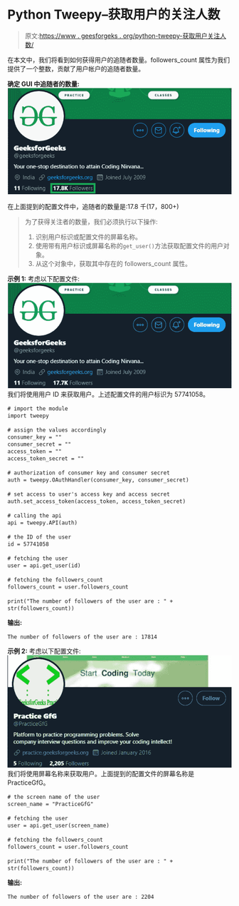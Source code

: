 # Python Tweepy–获取用户的关注人数

> 原文:[https://www . geesforgeks . org/python-tweepy-获取用户关注人数/](https://www.geeksforgeeks.org/python-tweepy-getting-the-number-of-followers-of-a-user/)

在本文中，我们将看到如何获得用户的追随者数量。followers_count 属性为我们提供了一个整数，贡献了用户帐户的追随者数量。

**确定 GUI 中追随者的数量:**
![](img/fd37220c9d71db08ad8e13785ed4b443.png)

在上面提到的配置文件中，追随者的数量是:17.8 千(17，800+)

> 为了获得关注者的数量，我们必须执行以下操作:
> 
> 1.  识别用户标识或配置文件的屏幕名称。
> 2.  使用带有用户标识或屏幕名称的`get_user()`方法获取配置文件的用户对象。
> 3.  从这个对象中，获取其中存在的 followers_count 属性。

**示例 1:** 考虑以下配置文件:
![](img/6132b5064bacde4339adf720ea88d2db.png)
我们将使用用户 ID 来获取用户。上述配置文件的用户标识为 57741058。

```
# import the module
import tweepy

# assign the values accordingly
consumer_key = ""
consumer_secret = ""
access_token = ""
access_token_secret = ""

# authorization of consumer key and consumer secret
auth = tweepy.OAuthHandler(consumer_key, consumer_secret)

# set access to user's access key and access secret 
auth.set_access_token(access_token, access_token_secret)

# calling the api 
api = tweepy.API(auth)

# the ID of the user
id = 57741058

# fetching the user
user = api.get_user(id)

# fetching the followers_count
followers_count = user.followers_count

print("The number of followers of the user are : " + str(followers_count))
```

**输出:**

```
The number of followers of the user are : 17814

```

**示例 2:** 考虑以下配置文件:
![](img/159935125f6fbd011d182156efb24f04.png)
我们将使用屏幕名称来获取用户。上面提到的配置文件的屏幕名称是 PracticeGfG。

```
# the screen name of the user
screen_name = "PracticeGfG"

# fetching the user
user = api.get_user(screen_name)

# fetching the followers_count
followers_count = user.followers_count

print("The number of followers of the user are : " + str(followers_count))
```

**输出:**

```
The number of followers of the user are : 2204

```